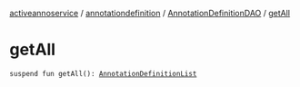 [activeannoservice](../../index.md) / [annotationdefinition](../index.md) / [AnnotationDefinitionDAO](index.md) / [getAll](./get-all.md)

# getAll

`suspend fun getAll(): `[`AnnotationDefinitionList`](../-annotation-definition-list/index.md)